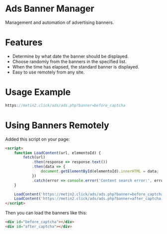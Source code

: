 
# Ads Banner Manager

Management and automation of advertising banners.

# Features
* Determine by what date the banner should be displayed.
* Choose randomly from the banners in the specified list.
* When the time has elapsed, the standard banner is displayed.
* Easy to use remotely from any site.

# Usage Example
```javascript
https://metin2.click/ads/ads.php?banner=before_captcha
```

# Using Banners Remotely
Added this script on your page:
```html
<script>
	function LoadContent(url, elementoId) {
		fetch(url)
			.then(response => response.text())
			.then(data => {
				document.getElementById(elementoId).innerHTML = data;
			})
			.catch(error => console.error('Content search error:', error));
	}

	LoadContent('https://metin2.click/ads/ads.php?banner=before_captcha', 'before_captcha');
	LoadContent('https://metin2.click/ads/ads.php?banner=after_captcha', 'after_captcha');
</script>
```

Then you can load the banners like this:
```html
<div id="before_captcha"></div>
<div id="after_captcha"></div>
```
